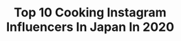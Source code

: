 ---
title: Top 10 Cooking Instagram Influencers In Japan In 2020
description: >-
  Find top cooking Instagram influencers in Japan in 2020. Most popular hashtags: #jewelry #healthy #onepiece #amazon.
platform: Instagram
profiles:
  - username: "mii_raja"
    fullname: >-
      mii
    location: "Japan"
    followers: 10797
    engagement: 1717
    commentsToLikes: 0.056925
    id: ck0w2psf8pkwy0i194dlivzka
    verified: false
    hashtags: "#petstagra, #turtles, #bambooforest, #instacat"
  - username: "ruri_ikeda"
    fullname: >-
      ruriikeda
    location: "Japan"
    followers: 55789
    engagement: 275
    commentsToLikes: 0.031684
    id: ck14kn1fbqbp90i19h8hx2dhb
    verified: false
    hashtags: "#fauchoncheese, #fujimi, #denimjacket, #dessert"
  - username: "b.b.m.i"
    fullname: >-
      Mari
    location: "Japan"
    followers: 6559
    engagement: 715
    commentsToLikes: 0.037384
    id: ck9haw79leeig0j78t4u5o6ws
    verified: false
    hashtags: "#kowa, #handmademask, #deadsea, #travelphotography"
  - username: "hinapin_0210"
    fullname: >-
      姫奈
    location: "Japan"
    followers: 55851
    engagement: 450
    commentsToLikes: 0.011099
    id: ck0txuomykicz0i19vtheipfj
    verified: false
    hashtags: "#spring, #weddingnail, #codenate, #passportcase"
  - username: "azecchi"
    fullname: >-
      畔地 香帆(あぜっち)
    location: "Japan"
    followers: 9923
    engagement: 1022
    commentsToLikes: 0.012538
    id: ck5cddt4oizwg0i11r5c5j73u
    verified: false
    hashtags: "#premierepro, #timetoblossom, #watermelon, #hulu"
  - username: "norie_fitness"
    fullname: >-
      𝐍𝐎𝐑𝐈𝐄
    location: "Japan"
    followers: 14175
    engagement: 571
    commentsToLikes: 0.030889
    id: ck0vwq2myv0wm0i19y7uytjpc
    verified: false
    hashtags: "#japanese, #model, #2019, #check8146"
  - username: "cac0o0"
    fullname: >-
      Caco⋆*
    location: "Japan"
    followers: 12705
    engagement: 805
    commentsToLikes: 0.004965
    id: ck5ckxguaxt140i11oybhj5lz
    verified: false
    hashtags: "#tc, #alex, #higumadoughnuts, #hyperlitemountaingear"
  - username: "mayu19900323"
    fullname: >-
      𝓜𝓐𝓨𝓤.
    location: "Japan"
    followers: 47907
    engagement: 165
    commentsToLikes: 0.014530
    id: ckaoxh6idd8qc0i78cb5ofovf
    verified: false
    hashtags: "#emiriawiz, #onepiece, #esutorejasnap, #coodinate"
  - username: "hareyama_yuri"
    fullname: >-
      晴山由梨
    location: "Japan"
    followers: 16601
    engagement: 1289
    commentsToLikes: 0.013475
    id: ck13aoj9erej60i19yks60wni
    verified: false
    hashtags: "#boatfishing, #angler, #tsurinews, #seaguar"
  - username: "miyuki.meshi.ac"
    fullname: >-
      miyuki
    location: "Japan"
    followers: 17334
    engagement: 1117
    commentsToLikes: 0.019795
    id: ck5zsde7kyakz0i145xyivz6u
    verified: false
    hashtags: "#sushi, #teriyaki, #4bwatches, #10"
---